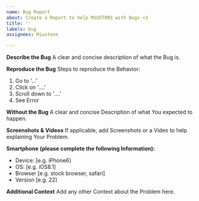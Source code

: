```yaml
---
name: Bug Report
about: Create a Report to help M1U5T0N3 with Bugs <3
title: ''
labels: bug
assignees: Miustone

---
```


**Describe the Bug**
A clear and concise description of what the Bug is.


**Reproduce the Bug**
Steps to reproduce the Behavior:
1. Go to '...'
2. Click on '....'
3. Scroll down to '....'
4. See Error


**Without the Bug**
A clear and concise Description of what You expected to happen.


**Screenshots & Videos**
If applicable, add Screenshots or a Video to help explaining Your Problem.


**Smartphone (please complete the following Information):**
 - Device: [e.g. iPhone6]
 - OS: [e.g. iOS8.1]
 - Browser [e.g. stock browser, safari]
 - Version [e.g. 22]


**Additional Context**
Add any other Context about the Problem here.
